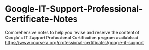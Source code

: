 # Google-IT-Support-Professional-Certificate-Notes
Comprehensive notes to help you revise and reserve the content of Google's IT Support Professional Certification program available at https://www.coursera.org/professional-certificates/google-it-support
